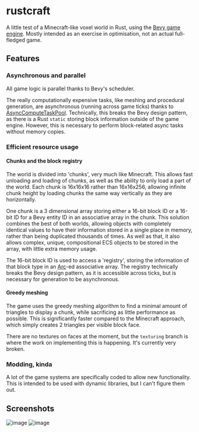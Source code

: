 # rustcraft
A little test of a Minecraft-like voxel world in Rust, using the [Bevy game engine](https://bevyengine.org/).
Mostly intended as an exercise in optimisation, not an actual full-fledged game.

## Features
### Asynchronous and parallel
All game logic is parallel thanks to Bevy's scheduler.

The really computationally expensive tasks, like meshing and procedural generation, are asynchronous (running across game ticks) thanks to [AsyncComputeTaskPool](https://docs.rs/bevy/0.9.0/bevy/tasks/struct.AsyncComputeTaskPool.html).
Technically, this breaks the Bevy design pattern, as there is a Rust `static` storing block information outside of the game engine. However, this is necessary to perform block-related async tasks without memory copies.

### Efficient resource usage
#### Chunks and the block registry
The world is divided into 'chunks', very much like Minecraft. This allows fast unloading and loading of chunks, as well as the ability to only load a part of the world. Each chunk is 16x16x16 rather than 16x16x256, allowing infinite chunk height by loading chunks the same way vertically as they are horizontally.

One chunk is a 3 dimensional array storing either a 16-bit block ID or a 16-bit ID for a Bevy entity ID in an associative array in the chunk. This solution combines the best of both worlds, allowing objects with completely identical values to have their information stored in a single place in memory, rather than being duplicated thousands of times. As well as that, it also allows complex, unique, compositional ECS objects to be stored in the array, with little extra memory usage.

The 16-bit block ID is used to access a 'registry', storing the information of that block type in an [Arc](https://doc.rust-lang.org/std/sync/struct.Arc.html)-ed associative array. The registry technically breaks the Bevy design pattern, as it is accessible across ticks, but is necessary for generation to be asynchronous.

#### Greedy meshing
The game uses the greedy meshing algorithm to find a minimal amount of triangles to display a chunk, while sacrificing as little performance as possible. This is significantly faster compared to the Minecraft approach, which simply creates 2 triangles per visible block face.

There are no textures on faces at the moment, but the `texturing` branch is where the work on implementing this is happening. It's currently very broken.

### Modding, kinda
A lot of the game systems are specifically coded to allow new functionality. This is intended to be used with dynamic libraries, but I can't figure them out.

## Screenshots
![image](https://github.com/Veritius/rustcraft/assets/45957058/67eed822-10c4-4d41-8be9-efa076d5f2d0)
![image](https://github.com/Veritius/rustcraft/assets/45957058/c13cb96e-cd91-467a-aaa7-64413b3ab9d0)
